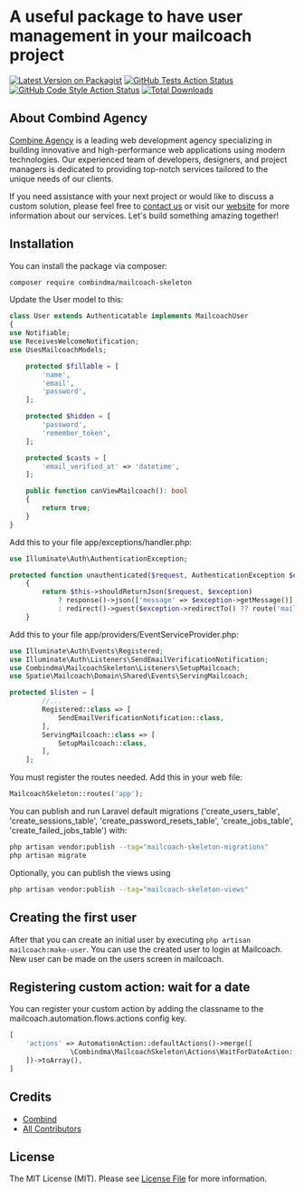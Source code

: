 # A useful package to have user management in your mailcoach project

[![Latest Version on Packagist](https://img.shields.io/packagist/v/combindma/mailcoach-skeleton.svg?style=flat-square)](https://packagist.org/packages/combindma/mailcoach-skeleton)
[![GitHub Tests Action Status](https://img.shields.io/github/actions/workflow/status/combindma/mailcoach-skeleton/run-tests.yml?branch=main&label=tests&style=flat-square)](https://github.com/combindma/mailcoach-skeleton/actions?query=workflow%3Arun-tests+branch%3Amain)
[![GitHub Code Style Action Status](https://img.shields.io/github/actions/workflow/status/combindma/mailcoach-skeleton/fix-php-code-style-issues.yml?branch=main&label=code%20style&style=flat-square)](https://github.com/combindma/mailcoach-skeleton/actions?query=workflow%3A"Fix+PHP+code+style+issues"+branch%3Amain)
[![Total Downloads](https://img.shields.io/packagist/dt/combindma/mailcoach-skeleton.svg?style=flat-square)](https://packagist.org/packages/combindma/mailcoach-skeleton)


## About Combind Agency

[Combine Agency](https://combind.ma?utm_source=github&utm_medium=banner&utm_campaign=package_name) is a leading web development agency specializing in building innovative and high-performance web applications using modern technologies. Our experienced team of developers, designers, and project managers is dedicated to providing top-notch services tailored to the unique needs of our clients.

If you need assistance with your next project or would like to discuss a custom solution, please feel free to [contact us](mailto:hello@combind.ma) or visit our [website](https://combind.ma?utm_source=github&utm_medium=banner&utm_campaign=package_name) for more information about our services. Let's build something amazing together!


## Installation

You can install the package via composer:

```bash
composer require combindma/mailcoach-skeleton
```

Update the User model to this:
```php
class User extends Authenticatable implements MailcoachUser
{
use Notifiable;
use ReceivesWelcomeNotification;
use UsesMailcoachModels;

    protected $fillable = [
        'name',
        'email',
        'password',
    ];

    protected $hidden = [
        'password',
        'remember_token',
    ];

    protected $casts = [
        'email_verified_at' => 'datetime',
    ];

    public function canViewMailcoach(): bool
    {
        return true;
    }
}
```

Add this to your file app/exceptions/handler.php:
```php
use Illuminate\Auth\AuthenticationException;

protected function unauthenticated($request, AuthenticationException $exception)
    {
        return $this->shouldReturnJson($request, $exception)
            ? response()->json(['message' => $exception->getMessage()], 401)
            : redirect()->guest($exception->redirectTo() ?? route('mailcoach.login'));
    }
```

Add this to your file app/providers/EventServiceProvider.php:
```php
use Illuminate\Auth\Events\Registered;
use Illuminate\Auth\Listeners\SendEmailVerificationNotification;
use Combindma\MailcoachSkeleton\Listeners\SetupMailcoach;
use Spatie\Mailcoach\Domain\Shared\Events\ServingMailcoach;

protected $listen = [
        //...
        Registered::class => [
            SendEmailVerificationNotification::class,
        ],
        ServingMailcoach::class => [
            SetupMailcoach::class,
        ],
    ];
```

You must register the routes needed. Add this in your web file:
```php
MailcoachSkeleton::routes('app');
```

You can publish and run Laravel default migrations ('create_users_table', 'create_sessions_table', 'create_password_resets_table', 'create_jobs_table', 'create_failed_jobs_table') with:

```bash
php artisan vendor:publish --tag="mailcoach-skeleton-migrations"
php artisan migrate
```

Optionally, you can publish the views using

```bash
php artisan vendor:publish --tag="mailcoach-skeleton-views"
```

## Creating the first user

After that you can create an initial user by executing ```php artisan mailcoach:make-user```. You can use the created user to login at Mailcoach. New user can be made on the users screen in mailcoach.

## Registering custom action: wait for a date
You can register your custom action by adding the classname to the mailcoach.automation.flows.actions config key.
```php
[
    'actions' => AutomationAction::defaultActions()->merge([
               \Combindma\MailcoachSkeleton\Actions\WaitForDateAction::class
    ])->toArray(),
]
```

## Credits

- [Combind](https://github.com/combindma)
- [All Contributors](../../contributors)

## License

The MIT License (MIT). Please see [License File](LICENSE.md) for more information.
